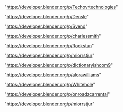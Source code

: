 "https://developer.blender.org/p/Techovrtechnologies"

"https://developer.blender.org/p/Densle"

"https://developer.blender.org/p/Svend"

"https://developer.blender.org/p/charlessmith"

"https://developer.blender.org/p/Rookstun"

"https://developer.blender.org/p/miorrstjur"

 
"https://developer.blender.org/p/dictionaryishcom9"


"https://developer.blender.org/p/alorawilliams"


"https://developer.blender.org/p/Whitehole"


"https://developer.blender.org/p/onroadzcarrental"


"https://developer.blender.org/p/miorrstjur"


 
